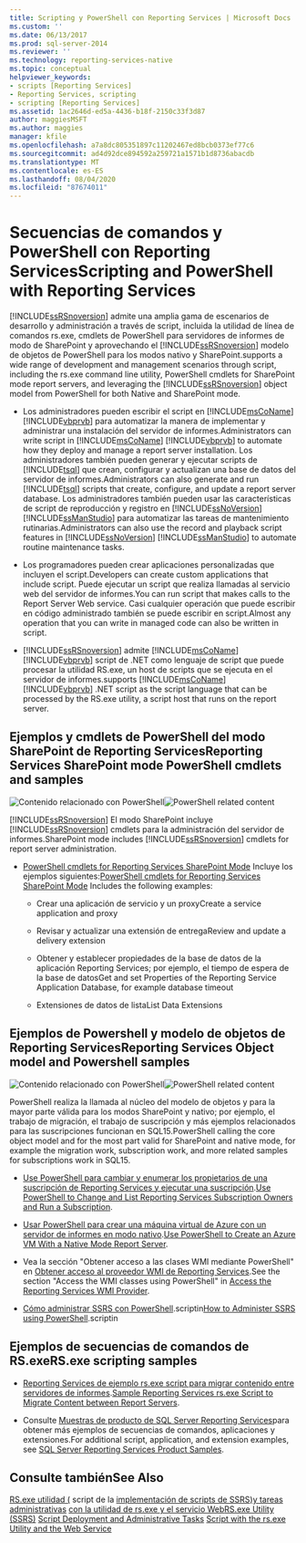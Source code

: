 ```yaml
---
title: Scripting y PowerShell con Reporting Services | Microsoft Docs
ms.custom: ''
ms.date: 06/13/2017
ms.prod: sql-server-2014
ms.reviewer: ''
ms.technology: reporting-services-native
ms.topic: conceptual
helpviewer_keywords:
- scripts [Reporting Services]
- Reporting Services, scripting
- scripting [Reporting Services]
ms.assetid: 1ac2646d-ed5a-4436-b18f-2150c33f3d87
author: maggiesMSFT
ms.author: maggies
manager: kfile
ms.openlocfilehash: a7a8dc805351897c11202467ed8bcb0373ef77c6
ms.sourcegitcommit: ad4d92dce894592a259721a1571b1d8736abacdb
ms.translationtype: MT
ms.contentlocale: es-ES
ms.lasthandoff: 08/04/2020
ms.locfileid: "87674011"
---
```

# <a name="scripting-and-powershell-with-reporting-services"></a><span data-ttu-id="10cb9-102">Secuencias de comandos y PowerShell con Reporting Services</span><span class="sxs-lookup"><span data-stu-id="10cb9-102">Scripting and PowerShell with Reporting Services</span></span>
  [!INCLUDE[ssRSnoversion](../../../includes/ssrsnoversion-md.md)] <span data-ttu-id="10cb9-103">admite una amplia gama de escenarios de desarrollo y administración a través de script, incluida la utilidad de línea de comandos rs.exe, cmdlets de PowerShell para servidores de informes de modo de SharePoint y aprovechando el [!INCLUDE[ssRSnoversion](../../../includes/ssrsnoversion-md.md)] modelo de objetos de PowerShell para los modos nativo y SharePoint.</span><span class="sxs-lookup"><span data-stu-id="10cb9-103">supports a wide range of development and management scenarios through script, including the rs.exe command line utility, PowerShell cmdlets for SharePoint mode report servers, and leveraging the [!INCLUDE[ssRSnoversion](../../../includes/ssrsnoversion-md.md)] object model from PowerShell for both Native and SharePoint mode.</span></span>

-   <span data-ttu-id="10cb9-104">Los administradores pueden escribir el script en [!INCLUDE[msCoName](../../../includes/msconame-md.md)] [!INCLUDE[vbprvb](../../../includes/vbprvb-md.md)] para automatizar la manera de implementar y administrar una instalación del servidor de informes.</span><span class="sxs-lookup"><span data-stu-id="10cb9-104">Administrators can write script in [!INCLUDE[msCoName](../../../includes/msconame-md.md)] [!INCLUDE[vbprvb](../../../includes/vbprvb-md.md)] to automate how they deploy and manage a report server installation.</span></span> <span data-ttu-id="10cb9-105">Los administradores también pueden generar y ejecutar scripts de [!INCLUDE[tsql](../../includes/tsql-md.md)] que crean, configurar y actualizan una base de datos del servidor de informes.</span><span class="sxs-lookup"><span data-stu-id="10cb9-105">Administrators can also generate and run [!INCLUDE[tsql](../../includes/tsql-md.md)] scripts that create, configure, and update a report server database.</span></span> <span data-ttu-id="10cb9-106">Los administradores también pueden usar las características de script de reproducción y registro en [!INCLUDE[ssNoVersion](../../includes/ssnoversion-md.md)] [!INCLUDE[ssManStudio](../../includes/ssmanstudio-md.md)] para automatizar las tareas de mantenimiento rutinarias.</span><span class="sxs-lookup"><span data-stu-id="10cb9-106">Administrators can also use the record and playback script features in [!INCLUDE[ssNoVersion](../../includes/ssnoversion-md.md)] [!INCLUDE[ssManStudio](../../includes/ssmanstudio-md.md)] to automate routine maintenance tasks.</span></span>

-   <span data-ttu-id="10cb9-107">Los programadores pueden crear aplicaciones personalizadas que incluyen el script.</span><span class="sxs-lookup"><span data-stu-id="10cb9-107">Developers can create custom applications that include script.</span></span> <span data-ttu-id="10cb9-108">Puede ejecutar un script que realiza llamadas al servicio web del servidor de informes.</span><span class="sxs-lookup"><span data-stu-id="10cb9-108">You can run script that makes calls to the Report Server Web service.</span></span> <span data-ttu-id="10cb9-109">Casi cualquier operación que puede escribir en código administrado también se puede escribir en script.</span><span class="sxs-lookup"><span data-stu-id="10cb9-109">Almost any operation that you can write in managed code can also be written in script.</span></span>

-   [!INCLUDE[ssRSnoversion](../../../includes/ssrsnoversion-md.md)] <span data-ttu-id="10cb9-110">admite [!INCLUDE[msCoName](../../../includes/msconame-md.md)] [!INCLUDE[vbprvb](../../../includes/vbprvb-md.md)] script de .NET como lenguaje de script que puede procesar la utilidad RS.exe, un host de scripts que se ejecuta en el servidor de informes.</span><span class="sxs-lookup"><span data-stu-id="10cb9-110">supports [!INCLUDE[msCoName](../../../includes/msconame-md.md)] [!INCLUDE[vbprvb](../../../includes/vbprvb-md.md)] .NET script as the script language that can be processed by the RS.exe utility, a script host that runs on the report server.</span></span>

## <a name="reporting-services-sharepoint-mode-powershell-cmdlets-and-samples"></a><span data-ttu-id="10cb9-111">Ejemplos y cmdlets de PowerShell del modo SharePoint de Reporting Services</span><span class="sxs-lookup"><span data-stu-id="10cb9-111">Reporting Services SharePoint mode PowerShell cmdlets and samples</span></span>
 <span data-ttu-id="10cb9-112">![Contenido relacionado con PowerShell](../media/rs-powershellicon.jpg "Contenido relacionado con PowerShell")</span><span class="sxs-lookup"><span data-stu-id="10cb9-112">![PowerShell related content](../media/rs-powershellicon.jpg "PowerShell related content")</span></span>

 [!INCLUDE[ssRSnoversion](../../../includes/ssrsnoversion-md.md)] <span data-ttu-id="10cb9-113">El modo SharePoint incluye [!INCLUDE[ssRSnoversion](../../../includes/ssrsnoversion-md.md)] cmdlets para la administración del servidor de informes.</span><span class="sxs-lookup"><span data-stu-id="10cb9-113">SharePoint mode includes [!INCLUDE[ssRSnoversion](../../../includes/ssrsnoversion-md.md)] cmdlets for report server administration.</span></span>

-   <span data-ttu-id="10cb9-114">[PowerShell cmdlets for Reporting Services SharePoint Mode](../powershell-cmdlets-for-reporting-services-sharepoint-mode.md) Incluye los ejemplos siguientes:</span><span class="sxs-lookup"><span data-stu-id="10cb9-114">[PowerShell cmdlets for Reporting Services SharePoint Mode](../powershell-cmdlets-for-reporting-services-sharepoint-mode.md) Includes the following examples:</span></span>

    -   <span data-ttu-id="10cb9-115">Crear una aplicación de servicio y un proxy</span><span class="sxs-lookup"><span data-stu-id="10cb9-115">Create a service application and proxy</span></span>

    -   <span data-ttu-id="10cb9-116">Revisar y actualizar una extensión de entrega</span><span class="sxs-lookup"><span data-stu-id="10cb9-116">Review and update a delivery extension</span></span>

    -   <span data-ttu-id="10cb9-117">Obtener y establecer propiedades de la base de datos de la aplicación Reporting Services; por ejemplo, el tiempo de espera de la base de datos</span><span class="sxs-lookup"><span data-stu-id="10cb9-117">Get and set Properties of the Reporting Service Application Database, for example database timeout</span></span>

    -   <span data-ttu-id="10cb9-118">Extensiones de datos de lista</span><span class="sxs-lookup"><span data-stu-id="10cb9-118">List Data Extensions</span></span>

## <a name="reporting-services-object-model-and-powershell-samples"></a><span data-ttu-id="10cb9-119">Ejemplos de Powershell y modelo de objetos de Reporting Services</span><span class="sxs-lookup"><span data-stu-id="10cb9-119">Reporting Services Object model and Powershell samples</span></span>
 <span data-ttu-id="10cb9-120">![Contenido relacionado con PowerShell](../media/rs-powershellicon.jpg "Contenido relacionado con PowerShell")</span><span class="sxs-lookup"><span data-stu-id="10cb9-120">![PowerShell related content](../media/rs-powershellicon.jpg "PowerShell related content")</span></span>

 <span data-ttu-id="10cb9-121">PowerShell realiza la llamada al núcleo del modelo de objetos y para la mayor parte válida para los modos SharePoint y nativo; por ejemplo, el trabajo de migración, el trabajo de suscripción y más ejemplos relacionados para las suscripciones funcionan en SQL15.</span><span class="sxs-lookup"><span data-stu-id="10cb9-121">PowerShell calling the core object model and for the most part valid for SharePoint and native mode, for example the migration work, subscription work, and more related samples for subscriptions work in SQL15.</span></span>

-   <span data-ttu-id="10cb9-122">[Use PowerShell para cambiar y enumerar los propietarios de una suscripción de Reporting Services y ejecutar una suscripción](../subscriptions/manage-subscription-owners-and-run-subscription-powershell.md).</span><span class="sxs-lookup"><span data-stu-id="10cb9-122">[Use PowerShell to Change and List Reporting Services Subscription Owners and Run a Subscription](../subscriptions/manage-subscription-owners-and-run-subscription-powershell.md).</span></span>

-   <span data-ttu-id="10cb9-123">[Usar PowerShell para crear una máquina virtual de Azure con un servidor de informes en modo nativo](https://msdn.microsoft.com/library/azure/dn449661.aspx).</span><span class="sxs-lookup"><span data-stu-id="10cb9-123">[Use PowerShell to Create an Azure VM With a Native Mode Report Server](https://msdn.microsoft.com/library/azure/dn449661.aspx).</span></span>

-   <span data-ttu-id="10cb9-124">Vea la sección "Obtener acceso a las clases WMI mediante PowerShell" en [Obtener acceso al proveedor WMI de Reporting Services](access-the-reporting-services-wmi-provider.md).</span><span class="sxs-lookup"><span data-stu-id="10cb9-124">See the section "Access the WMI classes using PowerShell" in [Access the Reporting Services WMI Provider](access-the-reporting-services-wmi-provider.md).</span></span>

-   <span data-ttu-id="10cb9-125">[Cómo administrar SSRS con PowerShell](https://www.sqlshack.com/how-to-administer-sql-server-reporting-services-ssrs-subscriptions-using-powershell/).scriptin</span><span class="sxs-lookup"><span data-stu-id="10cb9-125">[How to Administer SSRS using PowerShell](https://www.sqlshack.com/how-to-administer-sql-server-reporting-services-ssrs-subscriptions-using-powershell/).scriptin</span></span>

## <a name="rsexe-scripting-samples"></a><span data-ttu-id="10cb9-126">Ejemplos de secuencias de comandos de RS.exe</span><span class="sxs-lookup"><span data-stu-id="10cb9-126">RS.exe scripting samples</span></span>

-   <span data-ttu-id="10cb9-127">[Reporting Services de ejemplo rs.exe script para migrar contenido entre servidores de informes](sample-reporting-services-rs-exe-script-to-copy-content-between-report-servers.md).</span><span class="sxs-lookup"><span data-stu-id="10cb9-127">[Sample Reporting Services rs.exe Script to Migrate Content between Report Servers](sample-reporting-services-rs-exe-script-to-copy-content-between-report-servers.md).</span></span>

-   <span data-ttu-id="10cb9-128">Consulte [Muestras de producto de SQL Server Reporting Services](https://go.microsoft.com/fwlink/?LinkId=177889)para obtener más ejemplos de secuencias de comandos, aplicaciones y extensiones.</span><span class="sxs-lookup"><span data-stu-id="10cb9-128">For additional script, application, and extension examples, see [SQL Server Reporting Services Product Samples](https://go.microsoft.com/fwlink/?LinkId=177889).</span></span>

## <a name="see-also"></a><span data-ttu-id="10cb9-129">Consulte también</span><span class="sxs-lookup"><span data-stu-id="10cb9-129">See Also</span></span>
 <span data-ttu-id="10cb9-130">[RS.exe utilidad &#40;](rs-exe-utility-ssrs.md) script de la [implementación de scripts de SSRS&#41;y tareas administrativas](script-deployment-and-administrative-tasks.md) [con la utilidad de rs.exe y el servicio Web](script-with-the-rs-exe-utility-and-the-web-service.md)</span><span class="sxs-lookup"><span data-stu-id="10cb9-130">[RS.exe Utility &#40;SSRS&#41;](rs-exe-utility-ssrs.md) [Script Deployment and Administrative Tasks](script-deployment-and-administrative-tasks.md) [Script with the rs.exe Utility and the Web Service](script-with-the-rs-exe-utility-and-the-web-service.md)</span></span>


